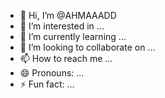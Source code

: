 - 👋 Hi, I’m @AHMAAADD
- 👀 I’m interested in ...
- 🌱 I’m currently learning ...
- 💞️ I’m looking to collaborate on ...
- 📫 How to reach me ...
- 😄 Pronouns: ...
- ⚡ Fun fact: ...

<!---
AHMAAADD/AHMAAADD is a ✨ special ✨ repository because its `README.md` (this file) appears on your GitHub profile.
You can click the Preview link to take a look at your changes.
--->
